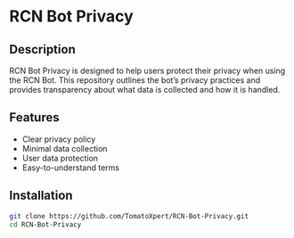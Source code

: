 # RCN Bot Privacy

## Description
RCN Bot Privacy is designed to help users protect their privacy when using the RCN Bot. This repository outlines the bot’s privacy practices and provides transparency about what data is collected and how it is handled.

## Features
- Clear privacy policy
- Minimal data collection
- User data protection
- Easy-to-understand terms

## Installation

```bash
git clone https://github.com/TomatoXpert/RCN-Bot-Privacy.git
cd RCN-Bot-Privacy
